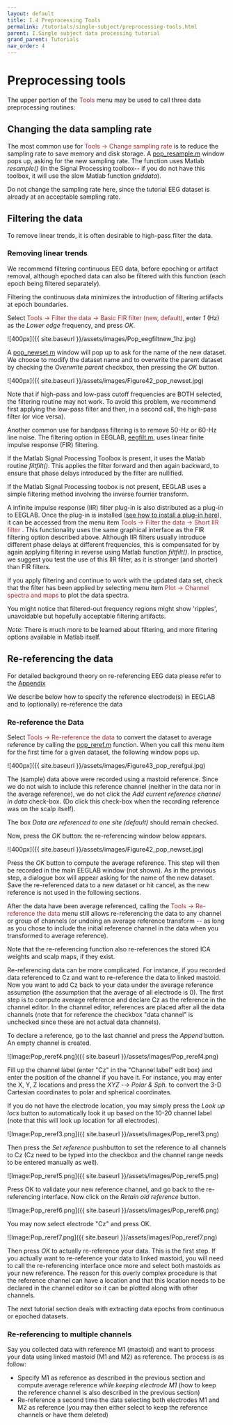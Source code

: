 ```yaml
---
layout: default
title: I.4 Preprocessing Tools
permalink: /tutorials/single-subject/preprocessing-tools.html
parent: I.Single subject data processing tutorial
grand_parent: Tutorials
nav_order: 4
---
```


Preprocessing tools
=====================
The upper portion of the <span style="color: brown">Tools</span> menu may be used
to call three data preprocessing routines:

Changing the data sampling rate
---------------------------------
The most common use for <font color=brown>Tools → Change sampling
rate</font> is to reduce the sampling rate to save memory and disk
storage. A [pop_resample.m](http://sccn.ucsd.edu/eeglab/locatefile.php?file=pop_resample.m) window pops up, asking for the new
sampling rate. The function uses Matlab *resample()* (in the Signal
Processing toolbox-- if you do not have this toolbox, it will use the
slow Matlab function *griddata*).

Do not change the sampling rate here, since
the tutorial EEG dataset is already at an acceptable sampling rate.

Filtering the data
-------------------
To remove linear trends, it is often desirable to high-pass filter the
data.

### Removing linear trends

We recommend filtering continuous EEG data, before epoching or
artifact removal, although epoched data can also be filtered with this
function (each epoch being filtered separately). 

Filtering the
continuous data minimizes the introduction of filtering artifacts at
epoch boundaries.

Select <span style="color: brown">Tools → Filter the data → Basic FIR filter (new, default)</span>, enter *1* (Hz) as the *Lower edge* frequency,
and press *OK*.


![400px]({{ site.baseurl }}/assets/images/Pop_eegfiltnew_1hz.jpg)


A [pop_newset.m]() window will pop up to ask for the name of
the new dataset. We choose to modify the dataset name and to overwrite
the parent dataset by checking the *Overwrite parent* checkbox, then
pressing the *OK* button.


![400px]({{ site.baseurl }}/assets/images/Figure42_pop_newset.jpg)


Note that if high-pass and low-pass cutoff frequencies are BOTH
selected, the filtering routine may not work. To avoid this problem,
we recommend first applying the low-pass filter and then, in a second
call, the high-pass filter (or vice versa).
 
 
Another common use for bandpass filtering is to remove 50-Hz or 60-Hz
line noise. The filtering option in EEGLAB, [eegfilt.m](http://sccn.ucsd.edu/eeglab/locatefile.php?file=eegfilt.m),
uses linear finite impulse response (FIR) filtering. 

If the Matlab
Signal Processing Toolbox is present, it uses the Matlab routine
*filtfilt()*. This applies the filter forward and then again backward,
to ensure that phase delays introduced by the filter are nullified. 

If the Matlab Signal Processing toobox is not present, EEGLAB uses a
simple filtering method involving the inverse fourrier transform.

A infinite impulse response (IIR) filter plug-in is also distributed
as a plug-in to EEGLAB. Once the plug-in is installed ([see how to
install a plug-in
here](https://sccn.ucsd.edu/wiki/EEGLAB_Extensions#)), it can be
accessed from the menu item <span style="color: brown">Tools → Filter the data → Short IIR filter </span>. This functionality uses the same
graphical interface as the FIR filtering option described above.
Although IIR filters usually introduce different phase delays at
different frequencies, this is compensated for by again applying
filtering in reverse using Matlab function *filtfilt()*. In practice,
we suggest you test the use of this IIR filter, as it is stronger (and
shorter) than FIR filters.

If you apply filtering and continue to work with the updated data set,
check that the filter has been applied by selecting menu item
<span style="color: brown">Plot → Channel spectra and maps</span> to plot the
data spectra. 

You might notice that filtered-out frequency regions
might show 'ripples', unavoidable but hopefully acceptable filtering
artifacts. 

*Note:* There is much more to be learned about filtering,
and more filtering options available in Matlab itself.

Re-referencing the data
-------------------------
For detailed background theory on re-referencing EEG data please refer to the [Appendix](/tutorials/IV.Appendix/rereferencing_background.html)

We describe below how to specify the reference electrode(s) in EEGLAB
and to (optionally) re-reference the data

### Re-reference the Data

Select <span style="color: brown">Tools → Re-reference the data</span> to
convert the dataset to average reference by calling the [pop_reref.m](http://sccn.ucsd.edu/eeglab/locatefile.php?file=pop_reref.m) function. When you call this menu item for the
first time for a given dataset, the following window pops up.


![400px]({{ site.baseurl }}/assets/images/Figure43_pop_rerefgui.jpg)


The (sample) data above were recorded using a mastoid reference. Since
we do not wish to include this reference channel (neither in the data
nor in the average reference), we do not click the *Add current
reference channel in data* check-box. (Do click this check-box when
the recording reference was on the scalp itself). 

The box *Data are
referenced to one site (default)* should remain checked.

Now, press the *OK* button: the re-referencing window below appears.


![400px]({{ site.baseurl }}/assets/images/Figure42_pop_newset.jpg)


Press the *OK* button to compute the average reference. This step will
then be recorded in the main EEGLAB window (not shown). As in the
previous step, a dialogue box will appear asking for the name of the
new dataset. Save the re-referenced data to a new dataset or hit
cancel, as the new reference is not used in the following sections.

After the data have been average referenced, calling the
<span style="color: brown">Tools → Re-reference the data</span> menu still
allows re-referencing the data to any channel or group of channels (or
undoing an average reference transform -- as long as you chose to
include the initial reference channel in the data when you transformed
to average reference).

Note that the re-referencing function also re-references the stored
ICA weights and scalp maps, if they exist.

Re-referencing data can be more complicated. For instance, if you
recorded data referenced to Cz and want to re-reference the data to
linked mastoid. Now you want to add Cz back to your data under the
average reference assumption (the assumption that the average of all
electrode is 0). The first step is to compute average reference and
declare Cz as the reference in the channel editor. In the channel
editor, references are placed after all the data channels (note that
for reference the checkbox "data channel" is unchecked since these are
not actual data channels).
 
To declare a reference, go to the last
channel and press the *Append* button. An empty channel is created.



![Image:Pop_reref4.png]({{ site.baseurl }}/assets/images/Pop_reref4.png)



Fill up the channel label (enter "Cz" in the "Channel label" edit box)
and enter the position of the channel if you have it. For instance,
you may enter the X, Y, Z locations and press the *XYZ -→ Polar &
Sph.* to convert the 3-D Cartesian coordinates to polar and spherical
coordinates. 

If you do not have the electrode location, you may simply
press the *Look up locs* button to automatically look it up based on
the 10-20 channel label (note that this will look up location for all
electrodes).



![Image:Pop_reref3.png]({{ site.baseurl }}/assets/images/Pop_reref3.png)



Then press the *Set reference* pushbutton to set the reference to all
channels to Cz (Cz need to be typed into the checkbox and the channel
range needs to be entered manually as well).



![Image:Pop_reref5.png]({{ site.baseurl }}/assets/images/Pop_reref5.png)



Press OK to validate your new reference channel, and go back to the
re-referencing interface. Now click on the *Retain old reference*
button.



![Image:Pop_reref6.png]({{ site.baseurl }}/assets/images/Pop_reref6.png)


You may now select electrode "Cz" and press OK.



![Image:Pop_reref7.png]({{ site.baseurl }}/assets/images/Pop_reref7.png)



Then press *OK* to actually re-reference your data. This is the first
step. If you actually want to re-reference your data to linked
mastoid, you will need to call the re-referencing interface once more
and select both mastoids as your new reference.
The reason for this overly complex procedure is that the reference
channel can have a location and that this location needs to be
declared in the channel editor so it can be plotted along with other
channels.

The next tutorial section deals with extracting data epochs from
continuous or epoched datasets.

### Re-referencing to multiple channels

Say you collected data with reference M1 (mastoid) and want to process
your data using linked mastoid (M1 and M2) as reference. The process is
as follow:

-   Specify M1 as reference as described in the previous section and
    compute average reference *while keeping electrode M1* (how to
    keep the reference channel is also described in the previous
    section)
-   Re-reference a second time the data selecting both electrodes M1 and
    M2 as reference (you may then either select to keep the reference
    channels or have them deleted)
